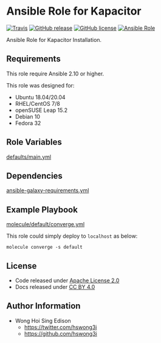 # Ansible Role for Kapacitor

[![Travis](https://img.shields.io/travis/com/alvistack/ansible-role-kapacitor.svg)](https://travis-ci.com/alvistack/ansible-role-kapacitor)
[![GitHub release](https://img.shields.io/github/release/alvistack/ansible-role-kapacitor.svg)](https://github.com/alvistack/ansible-role-kapacitor)
[![GitHub license](https://img.shields.io/github/license/alvistack/ansible-role-kapacitor.svg)](https://github.com/alvistack/ansible-role-kapacitor/blob/master/LICENSE)
[![Ansible Role](https://img.shields.io/badge/galaxy-alvistack.kapacitor-blue.svg)](https://galaxy.ansible.com/alvistack/kapacitor)

Ansible Role for Kapacitor Installation.

## Requirements

This role require Ansible 2.10 or higher.

This role was designed for:

  - Ubuntu 18.04/20.04
  - RHEL/CentOS 7/8
  - openSUSE Leap 15.2
  - Debian 10
  - Fedora 32

## Role Variables

[defaults/main.yml](defaults/main.yml)

## Dependencies

[ansible-galaxy-requirements.yml](ansible-galaxy-requirements.yml)

## Example Playbook

[molecule/default/converge.yml](molecule/default/converge.yml)

This role could simply deploy to `localhost` as below:

    molecule converge -s default

## License

  - Code released under [Apache License 2.0](LICENSE)
  - Docs released under [CC BY 4.0](http://creativecommons.org/licenses/by/4.0/)

## Author Information

  - Wong Hoi Sing Edison
      - <https://twitter.com/hswong3i>
      - <https://github.com/hswong3i>
